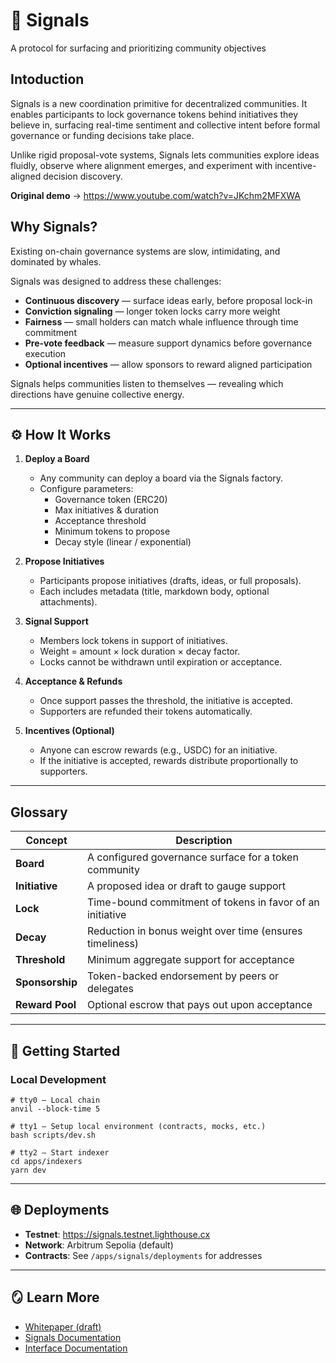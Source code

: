 # 📡 Signals

A protocol for surfacing and prioritizing community objectives

## Intoduction

Signals is a new coordination primitive for decentralized communities.
It enables participants to lock governance tokens behind initiatives they believe in, surfacing real-time sentiment and collective intent before formal governance or funding decisions take place.

Unlike rigid proposal-vote systems, Signals lets communities explore ideas fluidly, observe where alignment emerges, and experiment with incentive-aligned decision discovery.

**Original demo** → <https://www.youtube.com/watch?v=JKchm2MFXWA>

## Why Signals?

Existing on-chain governance systems are slow, intimidating, and dominated by whales.

Signals was designed to address these challenges:

- **Continuous discovery** — surface ideas early, before proposal lock-in
- **Conviction signaling** — longer token locks carry more weight
- **Fairness** — small holders can match whale influence through time commitment
- **Pre-vote feedback** — measure support dynamics before governance execution
- **Optional incentives** — allow sponsors to reward aligned participation

Signals helps communities listen to themselves — revealing which directions have genuine collective energy.

---

## ⚙️ How It Works

1. **Deploy a Board**
   - Any community can deploy a board via the Signals factory.
   - Configure parameters:
     - Governance token (ERC20)
     - Max initiatives & duration
     - Acceptance threshold
     - Minimum tokens to propose
     - Decay style (linear / exponential)

2. **Propose Initiatives**
   - Participants propose initiatives (drafts, ideas, or full proposals).
   - Each includes metadata (title, markdown body, optional attachments).

3. **Signal Support**
   - Members lock tokens in support of initiatives.
   - Weight = amount × lock duration × decay factor.
   - Locks cannot be withdrawn until expiration or acceptance.

4. **Acceptance & Refunds**
   - Once support passes the threshold, the initiative is accepted.
   - Supporters are refunded their tokens automatically.

5. **Incentives (Optional)**
   - Anyone can escrow rewards (e.g., USDC) for an initiative.
   - If the initiative is accepted, rewards distribute proportionally to supporters.

---

## Glossary

<!-- TODO move to docs -->

| Concept | Description |
|---------|-------------|
| **Board** | A configured governance surface for a token community |
| **Initiative** | A proposed idea or draft to gauge support |
| **Lock** | Time-bound commitment of tokens in favor of an initiative |
| **Decay** | Reduction in bonus weight over time (ensures timeliness) |
| **Threshold** | Minimum aggregate support for acceptance |
| **Sponsorship** | Token-backed endorsement by peers or delegates |
| **Reward Pool** | Optional escrow that pays out upon acceptance |

---

## 🚀 Getting Started

### Local Development

```shell
# tty0 – Local chain
anvil --block-time 5

# tty1 – Setup local environment (contracts, mocks, etc.)
bash scripts/dev.sh

# tty2 – Start indexer
cd apps/indexers
yarn dev
```

---

## 🌐 Deployments

- **Testnet**: <https://signals.testnet.lighthouse.cx>
- **Network**: Arbitrum Sepolia (default)
- **Contracts**: See `/apps/signals/deployments` for addresses

---

## 🪞 Learn More

- [Whitepaper (draft)](WHITEPAPER.md)
- [Signals Documentation](apps/signals/README.md)
- [Interface Documentation](apps/interface/README.md)
